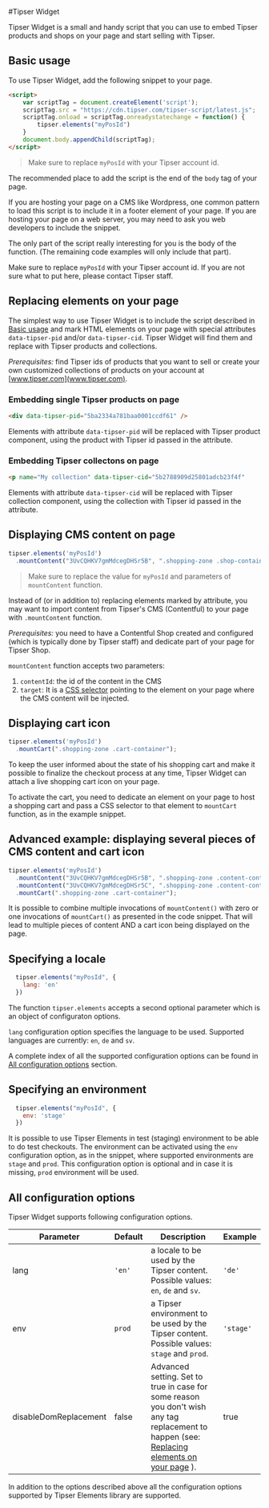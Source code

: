 #Tipser Widget

Tipser Widget is a small and handy script that you can use to embed Tipser products and shops on your page and start selling with Tipser.

## Basic usage ##

To use Tipser Widget, add the following snippet to your page.

```html
<script>
    var scriptTag = document.createElement('script');
    scriptTag.src = "https://cdn.tipser.com/tipser-script/latest.js";
    scriptTag.onload = scriptTag.onreadystatechange = function() {
        tipser.elements("myPosId")
    }
    document.body.appendChild(scriptTag);
</script>
```

> Make sure to replace `myPosId` with your Tipser account id.

<aside class="notice">
The recommended place to add the script is the end of the <code>body</code> tag of your page.
</aside>

If you are hosting your page on a CMS like Wordpress, one common pattern to load this script is to include it in a footer element of your page. If you are hosting your page on a web server, you may need to ask you web developers to include the snippet.

The only part of the script really interesting for you is the body of the function. (The remaining code examples will only include that part).

<aside class="notice">
Make sure to replace <code>myPosId</code> with your Tipser account id. If you are not sure what to put here, please contact Tipser staff.
</aside>

## Replacing elements on your page ##

The simplest way to use Tipser Widget is to include the script described in [Basic usage](#basic-usage) and mark HTML elements on your page with special attributes `data-tipser-pid` and/or `data-tipser-cid`. 
Tipser Widget will find them and replace with Tipser products and collections.

_Prerequisites:_ find Tipser ids of products that you want to sell or create your own customized collections of products on your account at [www.tipser.com](www.tipser.com).

### Embedding single Tipser products on page ###

```html
<div data-tipser-pid="5ba2334a781baa0001ccdf61" />
```

Elements with attribute `data-tipser-pid` will be replaced with Tipser product component, using the product with Tipser id passed in the attribute.

### Embedding Tipser collectons on page ###

```html
<p name="My collection" data-tipser-cid="5b2788909d25801adcb23f4f"
```

Elements with attribute `data-tipser-cid` will be replaced with Tipser collection component, using the collection with Tipser id passed in the attribute.

## Displaying CMS content on page ##

```js
tipser.elements('myPosId')
  .mountContent("3UvCQHKV7gmMdcegDHSr5B", ".shopping-zone .shop-container");
```

> Make sure to replace the value for `myPosId` and parameters of `mountContent` function.

Instead of (or in addition to) replacing elements marked by attribute, you may want to import content from Tipser's CMS (Contentful) to your page with `.mountContent` function.

_Prerequisites:_ you need to have a Contentful Shop created and configured (which is typically done by Tipser staff) and dedicate part of your page for Tipser Shop.

`mountContent` function accepts two parameters:

1. `contentId`: the id of the content in the CMS 
2. `target`: It is a [CSS selector](https://www.w3schools.com/cssref/css_selectors.asp) pointing to the element on your page where the CMS content will be injected.

## Displaying cart icon ##

```js
tipser.elements('myPosId')
  .mountCart(".shopping-zone .cart-container");
```

To keep the user informed about the state of his shopping cart and make it possible to finalize the checkout process at any time, Tipser Widget can attach a live shopping cart icon on your page.

To activate the cart, you need to dedicate an element on your page to host a shopping cart and pass a CSS selector to that element to `mountCart` function, as in the example snippet.

## Advanced example: displaying several pieces of CMS content and cart icon ##

```js
tipser.elements('myPosId')
  .mountContent("3UvCQHKV7gmMdcegDHSr5B", ".shopping-zone .content-container1")
  .mountContent("3UvCQHKV7gmMdcegDHSr5C", ".shopping-zone .content-container2")
  .mountCart(".shopping-zone .cart-container");
```

It is possible to combine multiple invocations of `mountContent()` with zero or one invocations of `mountCart()` as presented in the code snippet. That will lead to multiple pieces of content
AND a cart icon being displayed on the page.

## Specifying a locale ##

```js
  tipser.elements("myPosId", {
    lang: 'en'
  })
```

The function `tipser.elements` accepts a second optional parameter which is an object of configuraton options.

`lang` configuration option specifies the language to be used. Supported languages are currently: `en`, `de` and `sv`.

A complete index of all the supported configuration options can be found in [All configuration options](#all-configuration-options) section.

## Specifying an environment ##

```js
  tipser.elements("myPosId", {
    env: 'stage'
  })
```

It is possible to use Tipser Elements in test (staging) environment to be able to do test checkouts. The environment can be activated using the `env` configuration option, as in the snippet, 
where supported environments are `stage` and `prod`. This configuration option is optional and in case it is missing, `prod` environment will be used. 

## All configuration options ##

Tipser Widget supports following configuration options.

Parameter | Default | Description | Example
--------- | ------- | ----------- | -------
lang | `'en'` | a locale to be used by the Tipser content. Possible values: `en`, `de` and `sv`. | `'de'` 
env | `prod` | a Tipser environment to be used by the Tipser content. Possible values: `stage` and `prod`. | `'stage'`
disableDomReplacement | false | Advanced setting. Set to true in case for some reason you don't wish any tag replacement to happen (see: [Replacing elements on your page](#replacing-elements-on-your-page) ). | true

In addition to the options described above all the configuration options supported by Tipser Elements library are supported.
   
